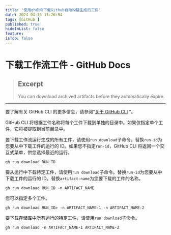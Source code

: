 ```yaml
---
title: '使用gh命令下载Github自动构建生成的工件'
date: 2024-04-15 15:26:54
tags: [GitHub ]
published: true
hideInList: false
feature: 
isTop: false
---
```

# 下载工作流工件 - GitHub Docs

> ## Excerpt
> You can download archived artifacts before they automatically expire.

---
要了解有关 GitHub CLI 的更多信息，请参阅“[关于 GitHub CLI](https://docs.github.com/en/github-cli/github-cli/about-github-cli) ”。

GitHub CLI 将根据工件名称将每个工件下载到单独的目录中。如果仅指定单个工件，它将被提取到当前目录中。

要下载工作流运行生成的所有工件，请使用`run download`子命令。替换`run-id`为您要从中下载工件的运行的 ID。如果您不指定`run-id`，GitHub CLI 将返回一个交互式菜单，供您选择最近的运行。

```shell
gh run download RUN_ID
```

要从运行中下载特定工件，请使用`run download`子命令。替换`run-id`为您要从中下载工件的运行的 ID。替换`artifact-name`为您要下载的工件的名称。

```shell
gh run download RUN_ID -n ARTIFACT_NAME
```

您可以指定多个工件。

```shell
gh run download RUN_ID> -n ARTIFACT_NAME-1 -n ARTIFACT_NAME-2
```

要下载存储库中所有运行的特定工件，请使用`run download`子命令。

```shell
gh run download -n ARTIFACT_NAME-1 ARTIFACT_NAME-2
```
